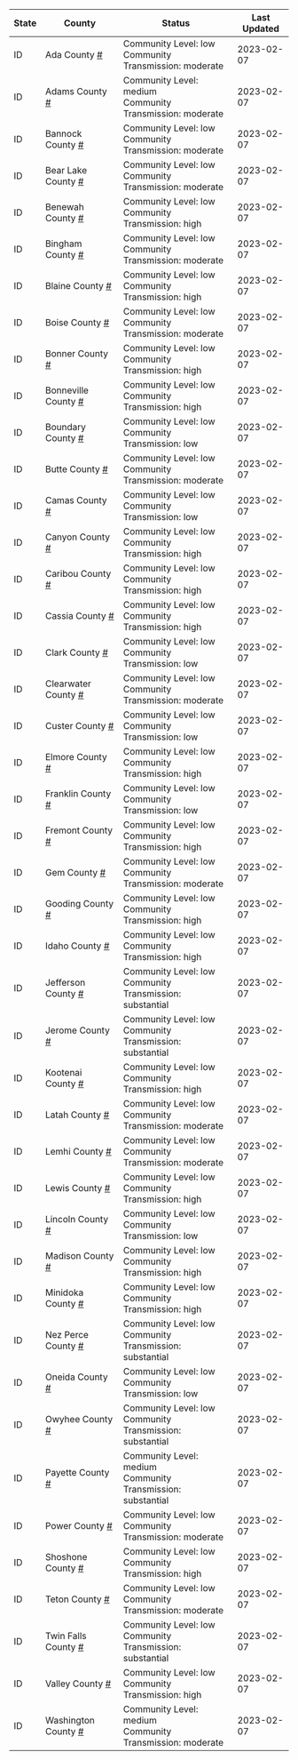 State | County | Status | Last Updated
--- | --- | --- | --- 
ID | Ada County <a href="#ada_county">#</a> | <a name="ada_county"></a>Community Level: low<br/>Community Transmission: moderate | 2023-02-07
ID | Adams County <a href="#adams_county">#</a> | <a name="adams_county"></a>Community Level: medium<br/>Community Transmission: moderate | 2023-02-07
ID | Bannock County <a href="#bannock_county">#</a> | <a name="bannock_county"></a>Community Level: low<br/>Community Transmission: moderate | 2023-02-07
ID | Bear Lake County <a href="#bear_lake_county">#</a> | <a name="bear_lake_county"></a>Community Level: low<br/>Community Transmission: moderate | 2023-02-07
ID | Benewah County <a href="#benewah_county">#</a> | <a name="benewah_county"></a>Community Level: low<br/>Community Transmission: high | 2023-02-07
ID | Bingham County <a href="#bingham_county">#</a> | <a name="bingham_county"></a>Community Level: low<br/>Community Transmission: moderate | 2023-02-07
ID | Blaine County <a href="#blaine_county">#</a> | <a name="blaine_county"></a>Community Level: low<br/>Community Transmission: high | 2023-02-07
ID | Boise County <a href="#boise_county">#</a> | <a name="boise_county"></a>Community Level: low<br/>Community Transmission: moderate | 2023-02-07
ID | Bonner County <a href="#bonner_county">#</a> | <a name="bonner_county"></a>Community Level: low<br/>Community Transmission: high | 2023-02-07
ID | Bonneville County <a href="#bonneville_county">#</a> | <a name="bonneville_county"></a>Community Level: low<br/>Community Transmission: high | 2023-02-07
ID | Boundary County <a href="#boundary_county">#</a> | <a name="boundary_county"></a>Community Level: low<br/>Community Transmission: low | 2023-02-07
ID | Butte County <a href="#butte_county">#</a> | <a name="butte_county"></a>Community Level: low<br/>Community Transmission: moderate | 2023-02-07
ID | Camas County <a href="#camas_county">#</a> | <a name="camas_county"></a>Community Level: low<br/>Community Transmission: low | 2023-02-07
ID | Canyon County <a href="#canyon_county">#</a> | <a name="canyon_county"></a>Community Level: low<br/>Community Transmission: high | 2023-02-07
ID | Caribou County <a href="#caribou_county">#</a> | <a name="caribou_county"></a>Community Level: low<br/>Community Transmission: high | 2023-02-07
ID | Cassia County <a href="#cassia_county">#</a> | <a name="cassia_county"></a>Community Level: low<br/>Community Transmission: high | 2023-02-07
ID | Clark County <a href="#clark_county">#</a> | <a name="clark_county"></a>Community Level: low<br/>Community Transmission: low | 2023-02-07
ID | Clearwater County <a href="#clearwater_county">#</a> | <a name="clearwater_county"></a>Community Level: low<br/>Community Transmission: moderate | 2023-02-07
ID | Custer County <a href="#custer_county">#</a> | <a name="custer_county"></a>Community Level: low<br/>Community Transmission: low | 2023-02-07
ID | Elmore County <a href="#elmore_county">#</a> | <a name="elmore_county"></a>Community Level: low<br/>Community Transmission: high | 2023-02-07
ID | Franklin County <a href="#franklin_county">#</a> | <a name="franklin_county"></a>Community Level: low<br/>Community Transmission: low | 2023-02-07
ID | Fremont County <a href="#fremont_county">#</a> | <a name="fremont_county"></a>Community Level: low<br/>Community Transmission: high | 2023-02-07
ID | Gem County <a href="#gem_county">#</a> | <a name="gem_county"></a>Community Level: low<br/>Community Transmission: moderate | 2023-02-07
ID | Gooding County <a href="#gooding_county">#</a> | <a name="gooding_county"></a>Community Level: low<br/>Community Transmission: high | 2023-02-07
ID | Idaho County <a href="#idaho_county">#</a> | <a name="idaho_county"></a>Community Level: low<br/>Community Transmission: high | 2023-02-07
ID | Jefferson County <a href="#jefferson_county">#</a> | <a name="jefferson_county"></a>Community Level: low<br/>Community Transmission: substantial | 2023-02-07
ID | Jerome County <a href="#jerome_county">#</a> | <a name="jerome_county"></a>Community Level: low<br/>Community Transmission: substantial | 2023-02-07
ID | Kootenai County <a href="#kootenai_county">#</a> | <a name="kootenai_county"></a>Community Level: low<br/>Community Transmission: high | 2023-02-07
ID | Latah County <a href="#latah_county">#</a> | <a name="latah_county"></a>Community Level: low<br/>Community Transmission: moderate | 2023-02-07
ID | Lemhi County <a href="#lemhi_county">#</a> | <a name="lemhi_county"></a>Community Level: low<br/>Community Transmission: moderate | 2023-02-07
ID | Lewis County <a href="#lewis_county">#</a> | <a name="lewis_county"></a>Community Level: low<br/>Community Transmission: high | 2023-02-07
ID | Lincoln County <a href="#lincoln_county">#</a> | <a name="lincoln_county"></a>Community Level: low<br/>Community Transmission: low | 2023-02-07
ID | Madison County <a href="#madison_county">#</a> | <a name="madison_county"></a>Community Level: low<br/>Community Transmission: high | 2023-02-07
ID | Minidoka County <a href="#minidoka_county">#</a> | <a name="minidoka_county"></a>Community Level: low<br/>Community Transmission: high | 2023-02-07
ID | Nez Perce County <a href="#nez_perce_county">#</a> | <a name="nez_perce_county"></a>Community Level: low<br/>Community Transmission: substantial | 2023-02-07
ID | Oneida County <a href="#oneida_county">#</a> | <a name="oneida_county"></a>Community Level: low<br/>Community Transmission: low | 2023-02-07
ID | Owyhee County <a href="#owyhee_county">#</a> | <a name="owyhee_county"></a>Community Level: low<br/>Community Transmission: substantial | 2023-02-07
ID | Payette County <a href="#payette_county">#</a> | <a name="payette_county"></a>Community Level: medium<br/>Community Transmission: substantial | 2023-02-07
ID | Power County <a href="#power_county">#</a> | <a name="power_county"></a>Community Level: low<br/>Community Transmission: moderate | 2023-02-07
ID | Shoshone County <a href="#shoshone_county">#</a> | <a name="shoshone_county"></a>Community Level: low<br/>Community Transmission: high | 2023-02-07
ID | Teton County <a href="#teton_county">#</a> | <a name="teton_county"></a>Community Level: low<br/>Community Transmission: moderate | 2023-02-07
ID | Twin Falls County <a href="#twin_falls_county">#</a> | <a name="twin_falls_county"></a>Community Level: low<br/>Community Transmission: substantial | 2023-02-07
ID | Valley County <a href="#valley_county">#</a> | <a name="valley_county"></a>Community Level: low<br/>Community Transmission: high | 2023-02-07
ID | Washington County <a href="#washington_county">#</a> | <a name="washington_county"></a>Community Level: medium<br/>Community Transmission: moderate | 2023-02-07
